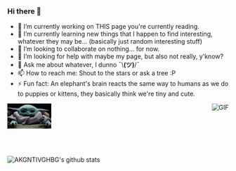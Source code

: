 ### Hi there 👋
- 🔭 I’m currently working on THIS page you're currently reading.
- 🌱 I’m currently learning new things that I happen to find interesting, whatever they may be... (basically just random interesting stuff)
- 👯 I’m looking to collaborate on nothing... for now.
- 🤔 I’m looking for help with maybe my page, but also not really, y'know?
- 💬 Ask me about whatever, I dunno ¯\\__(ツ)__/¯
- 📫 How to reach me: Shout to the stars or ask a tree :P
- ⚡ Fun fact: An elephant's brain reacts the same way to humans as we do to puppies or kittens, they basically think we're tiny and cute.

<img src="https://github.com/hargun79/hargun79/blob/master/Assets/hi.gif" style="width: 100px;">
  <img align="right" alt="GIF" src="https://media.giphy.com/media/iIqmM5tTjmpOB9mpbn/giphy.gif" />
  
 ###      ‏‏‎ 
  
  ![AKGNTIVGHBG's github stats](https://github-readme-stats.vercel.app/api?username=AKGNTIVGHBG&show_icons=true&hide_border=true)
